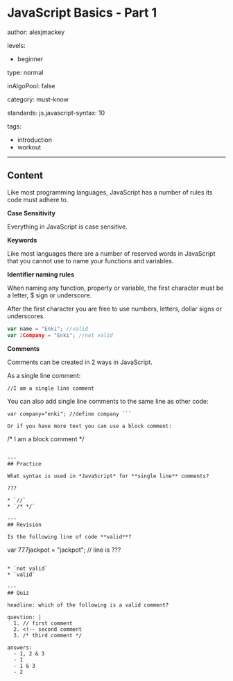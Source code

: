 # JavaScript Basics - Part 1
author: alexjmackey

levels:

  - beginner

type: normal

inAlgoPool: false

category: must-know

standards: 
  js.javascript-syntax: 10

tags:
  - introduction
  - workout

---
## Content

Like most programming languages, JavaScript has a number of rules its code must adhere to.

**Case Sensitivity**

Everything in JavaScript is case sensitive.

**Keywords**

Like most languages there are a number of reserved words in JavaScript that you cannot use to name your functions and variables.

**Identifier naming rules**

When naming any function, property or variable, the first character must be a letter, $ sign or underscore.

After the first character you are free to use numbers, letters, dollar signs or underscores.

```javascript
var name = "Enki"; //valid
var 2Company = "Enki"; //not valid
```

**Comments**

Comments can be created in 2 ways in JavaScript.

As a single line comment:

```//I am a single line comment```

You can also add single line comments to the same line as other code:

```
var company="enki"; //define company ```

Or if you have more text you can use a block comment:
```
/*
I am a block comment
*/
```

---
## Practice

What syntax is used in *JavaScript* for **single line** comments?

???

* `//`
* `/* */`

---
## Revision

Is the following line of code **valid**?
```
var 777jackpot = "jackpot";
// line is ???
```

* `not valid`
* `valid`

---
## Quiz

headline: which of the following is a valid comment?

question: |
  1. // first comment
  2. <!-- second comment
  3. /* third comment */

answers:
  - 1, 2 & 3
  - 1
  - 1 & 3
  - 2

